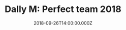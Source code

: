 ---
bylines: "Martin Banks"
capi: ""
date: "2018-09-26T14:00:00.000Z"
description: ""
preview: "https://d2n6ofw4o746cn.cloudfront.net/T3Interactives/2018/0926-dna-dallym-team/dist/PROD/preview.html"
slug: "dally-m:-perfect-team-2018"
tech: "vue.js"
thumb: ""
title: "Dally M: Perfect team 2018"
---